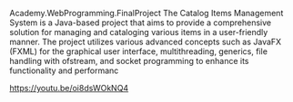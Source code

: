 Academy.WebProgramming.FinalProject
The Catalog Items Management System is a Java-based project that aims to provide a comprehensive solution for managing and cataloging various items in a user-friendly manner. The project utilizes various advanced concepts such as JavaFX (FXML) for the graphical user interface, multithreading, generics, file handling with ofstream, and socket programming to enhance its functionality and performanc

https://youtu.be/oi8dsWOkNQ4
